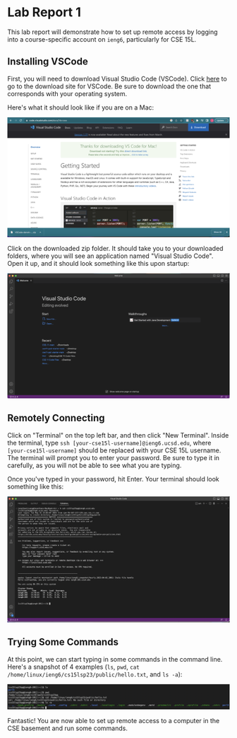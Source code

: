 # Lab Report 1

This lab report will demonstrate how to set up remote access by logging into a course-specific account on `ieng6`, particularly for CSE 15L.  

## Installing VSCode

First, you will need to download Visual Studio Code (VSCode). Click [here](https://code.visualstudio.com/download) to go to the download site for VSCode. Be sure to download the one that corresponds with your operating system.

Here's what it should look like if you are on a Mac:  

![Image](step1.png)

Click on the downloaded zip folder. It should take you to your downloaded folders, where you will see an application named "Visual Studio Code". Open it up, and it should look something like this upon startup:  

![Image](step2.png)

## Remotely Connecting

Click on "Terminal" on the top left bar, and then click "New Terminal". Inside the terminal, type `ssh [your-cse15l-username]@ieng6.ucsd.edu`, where `[your-cse15l-username]` should be replaced with your CSE 15L username. The terminal will prompt you to enter your password. Be sure to type it in carefully, as you will not be able to see what you are typing. 

Once you've typed in your password, hit Enter. Your terminal should look something like this:  

![Image](step3.png)

## Trying Some Commands

At this point, we can start typing in some commands in the command line. Here's a snapshot of 4 examples (`ls`, `pwd`, `cat /home/linux/ieng6/cs15lsp23/public/hello.txt`, and `ls -a`):

![Image](step4.png)

Fantastic! You are now able to set up remote access to a computer in the CSE basement and run some commands. 
